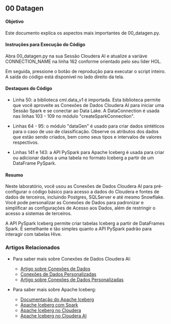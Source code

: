## 00 Datagen

#### Objetivo

Este documento explica os aspectos mais importantes de 00_datagen.py.

#### Instruções para Execução do Código

Abra 00_datagen.py na sua Sessão Cloudera AI e atualize a variáve CONNECTION_NAME na linha 162 conforme orientado pelo seu líder HOL.

Em seguida, pressione o botão de reprodução para executar o script inteiro. A saída do código está disponível no lado direito da tela.

#### Destaques do Código

* Linha 50: a biblioteca cml.data_v1 é importada. Esta biblioteca permite que você aproveite as Conexões de Dados Cloudera AI para iniciar uma Sessão Spark e se conectar ao Data Lake. A DataConnection é usada nas linhas 103 - 109 no módulo "createSparkConnection".

* Linhas 64 - 95: o módulo "dataGen" é usado para criar dados sintéticos para o caso de uso de classificação. Observe os atributos dos dados que estão sendo criados, bem como seus tipos e intervalos de valores respectivos.

* Linhas 141 e 143: a API PySpark para Apache Iceberg é usada para criar ou adicionar dados a uma tabela no formato Iceberg a partir de um DataFrame PySpark.

#### Resumo

Neste laboratório, você usou as Conexões de Dados Cloudera AI para pré-configurar o código básico para acesso a dados do Cloudera e fontes de dados de terceiros, incluindo Postgres, SQLServer e até mesmo Snowflake. Você pode personalizar as Conexões de Dados para padronizar e simplificar as configurações de Acesso aos Dados, além de restringir o acesso a sistemas de terceiros.

A API PySpark Iceberg permite criar tabelas Iceberg a partir de DataFrames Spark. É semelhante e tão simples quanto a API PySpark padrão para interagir com tabelas Hive.

### Artigos Relacionados

* Para saber mais sobre Conexões de Dados Cloudera AI:
  * [Artigo sobre Conexões de Dados](https://community.cloudera.com/t5/Community-Articles/New-Feature-in-Cloudera-Machine-Learning-Data-Connections/ta-p/336775)
  * [Conexões de Dados Personalizadas](https://docs.cloudera.com/machine-learning/cloud/mlde/topics/ml-custom-data-conn-create.html)
  * [Artigo sobre Conexões de Dados Personalizadas](https://community.cloudera.com/t5/Community-Articles/Using-Custom-Data-Connections-in-Cloudera-Machine-Learning/ta-p/379132)

* Para saber mais sobre Apache Iceberg:
  * [Documentação do Apache Iceberg](https://iceberg.apache.org/docs/1.5.2/)
  * [Apache Iceberg com Spark](https://iceberg.apache.org/docs/1.5.2/spark-getting-started/)
  * [Apache Iceberg no Cloudera](https://www.cloudera.com/open-source/apache-iceberg.html)
  * [Apache Iceberg no Cloudera AI](https://community.cloudera.com/t5/Community-Articles/Using-Cloudera-Machine-Learning-for-Datalake-and-Iceberg/ta-p/336133)
